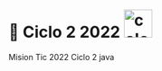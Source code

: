 #  🚀 Ciclo 2 2022 <img alt="colombia" src="http://flags.fmcdn.net/data/flags/w580/co.png" width="50" height="50">
Mision Tic 2022 Ciclo 2 java
